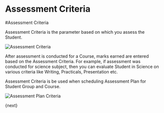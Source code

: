 # Assessment Criteria

#Assessment Criteria

Assessment Criteria is the parameter based on which you assess the Student.

<img class="screenshot" alt="Assessment Criteria" src="{{docs_base_url}}/assets/img/schools/assessment/assessment-criteria.png">

After assessment is conducted for a Course, marks earned are entered based on the Assessment Criteria. For example, if assessment was conducted for science subject, then you can evaluate Student in Science on various criteria like Writing, Practicals, Presentation etc.

Assessment Criteria is be used when scheduling Assessment Plan for Student Group and Course.

<img class="screenshot" alt="Assessment Plan Criteria" src="{{docs_base_url}}/assets/img/schools/assessment/assessment-plan-criteria.png">

{next}